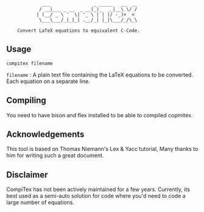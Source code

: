                  ___                _ _____   __  __
                / __|___ _ __  _ __(_)_   _|__\ \/ /
               | (__/ _ \ '  \| '_ \ | | |/ -_)>  < 
                \___\___/_|_|_| .__/_| |_|\___/_/\_\

		Convert LaTeX equations to equivalent C-Code.

## Usage

```compitex filename```

```filename```  : A plain text file containing the LaTeX equations
            to be converted. Each equation on a separate line.

## Compiling

You need to have bison and flex installed to be able to
compiled copmitex.

## Acknowledgements 

This tool is based on Thomas Niemann's Lex & Yacc tutorial,
Many thanks to him for writing such a great document.

## Disclaimer

CompiTex has not been actively maintained for a few years.
Currently, its best used as a semi-auto solution for code
where you'd need to code a large number of equations.


